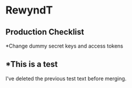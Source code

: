 # RewyndT

## Production Checklist
*Change dummy secret keys and access tokens

## *This is a test

I've deleted the previous test text before merging.
